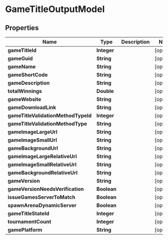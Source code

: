 
# GameTitleOutputModel

## Properties
Name | Type | Description | Notes
------------ | ------------- | ------------- | -------------
**gameTitleId** | **Integer** |  |  [optional]
**gameGuid** | **String** |  |  [optional]
**gameName** | **String** |  |  [optional]
**gameShortCode** | **String** |  |  [optional]
**gameDescription** | **String** |  |  [optional]
**totalWinnings** | **Double** |  |  [optional]
**gameWebsite** | **String** |  |  [optional]
**gameDownloadLink** | **String** |  |  [optional]
**gameTitleValidationMethodTypeId** | **Integer** |  |  [optional]
**gameTitleValidationMethodType** | **String** |  |  [optional]
**gameImageLargeUrl** | **String** |  |  [optional]
**gameImageSmallUrl** | **String** |  |  [optional]
**gameBackgroundUrl** | **String** |  |  [optional]
**gameImageLargeRelativeUrl** | **String** |  |  [optional]
**gameImageSmallRelativeUrl** | **String** |  |  [optional]
**gameBackgroundRelativeUrl** | **String** |  |  [optional]
**gameVersion** | **String** |  |  [optional]
**gameVersionNeedsVerification** | **Boolean** |  |  [optional]
**issueGamesServerToMatch** | **Boolean** |  |  [optional]
**spawnArenaDynamicServer** | **Boolean** |  |  [optional]
**gameTitleStateId** | **Integer** |  |  [optional]
**tournamentCount** | **Integer** |  |  [optional]
**gamePlatform** | **String** |  |  [optional]



